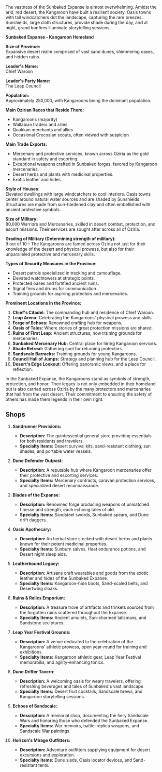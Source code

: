 The vastness of the Sunbaked Expanse is almost overwhelming. Amidst the arid, red desert, the Kangaroon have built a resilient society. Oasis towns with tall windcatchers dot the landscape, capturing the rare breezes. Sunshields, large cloth structures, provide shade during the day, and at night, grand bonfires illuminate storytelling sessions.

**Sunbaked Expanse - Kangaroon Homeland**

**Size of Province:**  
Expansive desert realm comprised of vast sand dunes, shimmering oases, and hidden ruins.

**Leader's Name:**  
Chief Waroon

**Leader's Party Name:**  
The Leap Council

**Population:**  
Approximately 250,000, with Kangaroons being the dominant population.

**Main Ozirian Races that Reside There:**  
- Kangaroons (majority)
- Wallabian traders and allies
- Quokkan merchants and allies
- Occasional Crocosian scouts, often viewed with suspicion

**Main Trade Exports:**  
- Mercenary and protective services, known across Oziria as the gold standard in safety and escorting.
- Exceptional weapons crafted in Sunbaked forges, favored by Kangaroon mercenaries.
- Desert herbs and plants with medicinal properties.
- Exotic leather and hides.

**Style of Houses:**  
Elevated dwellings with large windcatchers to cool interiors. Oasis towns center around natural water sources and are shaded by Sunshields. Structures are made from sun-hardened clay and often embellished with ancient protective symbols.

**Size of Military:**  
80,000 Warriors and Mercenaries, skilled in desert combat, protection, and escort missions. Their services are sought after across all of Oziria.

**Grading of Military (Determining strength of military):**  
9 out of 10 – The Kangaroons are famed across Oziria not just for their knowledge of the desert and physical prowess, but also for their unparalleled protective and mercenary skills.

**Types of Security Measures in the Province:**  
- Desert patrols specialized in tracking and camouflage.
- Elevated watchtowers at strategic points.
- Protected oases and fortified ancient ruins.
- Signal fires and drums for communication.
- Training grounds for aspiring protectors and mercenaries.

**Prominent Locations in the Province:**  
1. **Chief's Citadel:** The commanding hub and residence of Chief Waroon.
2. **Leap Arena:** Celebrating the Kangaroons' physical prowess and skills.
3. **Forge of Echoes:** Renowned crafting hub for weapons.
4. **Oasis of Tales:** Where stories of great protection missions are shared.
5. **Ruins of First Leap:** Ancient structures, now training grounds for mercenaries.
6. **Sunbaked Mercenary Hub:** Central place for hiring Kangaroon services.
7. **Shade Retreat:** Gathering spot for returning protectors.
8. **Sandscale Barracks:** Training grounds for young Kangaroons.
9. **Council Hall of Jumps:** Strategy and planning hub for the Leap Council.
10. **Desert's Edge Lookout:** Offering panoramic views, and a place for reflection.

In the Sunbaked Expanse, the Kangaroons stand as symbols of strength, protection, and honor. Their legacy is not only embedded in their homeland but is also carried across Oziria by the many protectors and mercenaries that hail from the vast desert. Their commitment to ensuring the safety of others has made them legends in their own right.

## Shops

1. **Sandrunner Provisions:**
    
    - **Description:** The quintessential general store providing essentials for both residents and travelers.
    - **Specialty Items:** Desert survival kits, sand-resistant clothing, sun shades, and portable water vessels.
      
2. **Dune Defender Outpost:**
    
    - **Description:** A reputable hub where Kangaroon mercenaries offer their protective and escorting services.
    - **Specialty Items:** Mercenary contracts, caravan protection services, and specialized desert reconnaissance.
      
3. **Blades of the Expanse:**
    
    - **Description:** Renowned forge producing weapons of unmatched finesse and strength, each echoing tales of old.
    - **Specialty Items:** Sandsteel swords, Sunbaked spears, and Dune drift daggers.
      
4. **Oasis Apothecary:**
    
    - **Description:** An herbal store stocked with desert herbs and plants known for their potent medicinal properties.
    - **Specialty Items:** Sunburn salves, Heat endurance potions, and Desert night sleep aids.
      
5. **Leatherbound Legacy:**
    
    - **Description:** Artisans craft wearables and goods from the exotic leather and hides of the Sunbaked Expanse.
    - **Specialty Items:** Kangaroon-hide boots, Sand-scaled belts, and Desertwing cloaks.
      
6. **Ruins & Relics Emporium:**
    
    - **Description:** A treasure trove of artifacts and trinkets sourced from the forgotten ruins scattered throughout the Expanse.
    - **Specialty Items:** Ancient amulets, Sun-charmed talismans, and Sandstone sculptures.
      
7. **Leap Year Festival Grounds:**
    
    - **Description:** A venue dedicated to the celebration of the Kangaroons' athletic prowess, open year-round for training and exhibitions.
    - **Specialty Items:** Kangaroon athletic gear, Leap Year Festival memorabilia, and agility-enhancing tonics.
      
8. **Dune Drifter Tavern:**
    
    - **Description:** A welcoming oasis for weary travelers, offering refreshing beverages and tales of Sunbaked's vast landscape.
    - **Specialty Items:** Desert fruit cocktails, Sandscale brews, and Kangaroon storytelling sessions.
      
9. **Echoes of Sandscale:**
    
    - **Description:** A memorial shop, documenting the fiery Sandscale Wars and honoring those who defended the Sunbaked Expanse.
    - **Specialty Items:** War memoirs, battle-replica weapons, and Sandscale War paintings.
      
10. **Horizon's Mirage Outfitters:**
    
    - **Description:** Adventure outfitters supplying equipment for desert excursions and exploration.
    - **Specialty Items:** Dune sleds, Oasis locator devices, and Sand-resistant tents.
      





